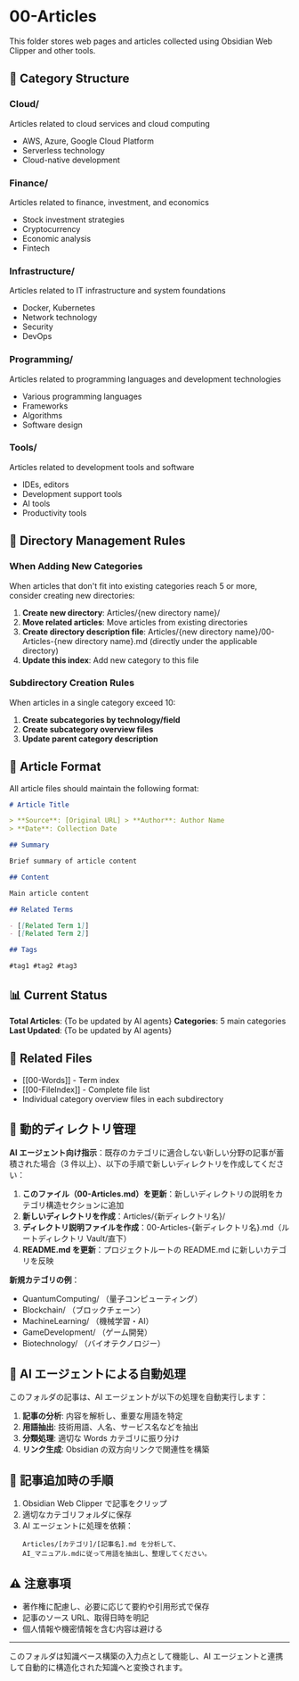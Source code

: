 # 00-Articles

This folder stores web pages and articles collected using Obsidian Web Clipper and other tools.

## 📁 Category Structure

### Cloud/

Articles related to cloud services and cloud computing

- AWS, Azure, Google Cloud Platform
- Serverless technology
- Cloud-native development

### Finance/

Articles related to finance, investment, and economics

- Stock investment strategies
- Cryptocurrency
- Economic analysis
- Fintech

### Infrastructure/

Articles related to IT infrastructure and system foundations

- Docker, Kubernetes
- Network technology
- Security
- DevOps

### Programming/

Articles related to programming languages and development technologies

- Various programming languages
- Frameworks
- Algorithms
- Software design

### Tools/

Articles related to development tools and software

- IDEs, editors
- Development support tools
- AI tools
- Productivity tools

## 🔧 Directory Management Rules

### When Adding New Categories

When articles that don't fit into existing categories reach 5 or more, consider creating new directories:

1. **Create new directory**: Articles/{new directory name}/
2. **Move related articles**: Move articles from existing directories
3. **Create directory description file**: Articles/{new directory name}/00-Articles-{new directory name}.md (directly under the applicable directory)
4. **Update this index**: Add new category to this file

### Subdirectory Creation Rules

When articles in a single category exceed 10:

1. **Create subcategories by technology/field**
2. **Create subcategory overview files**
3. **Update parent category description**

## 📝 Article Format

All article files should maintain the following format:

```markdown
# Article Title

> **Source**: [Original URL] > **Author**: Author Name
> **Date**: Collection Date

## Summary

Brief summary of article content

## Content

Main article content

## Related Terms

- [[Related Term 1]]
- [[Related Term 2]]

## Tags

#tag1 #tag2 #tag3
```

## 📊 Current Status

**Total Articles**: {To be updated by AI agents}
**Categories**: 5 main categories
**Last Updated**: {To be updated by AI agents}

## 🔗 Related Files

- [[00-Words]] - Term index
- [[00-FileIndex]] - Complete file list
- Individual category overview files in each subdirectory

## 🔄 動的ディレクトリ管理

**AI エージェント向け指示**：既存のカテゴリに適合しない新しい分野の記事が蓄積された場合（3 件以上）、以下の手順で新しいディレクトリを作成してください：

1. **このファイル（00-Articles.md）を更新**：新しいディレクトリの説明をカテゴリ構造セクションに追加
2. **新しいディレクトリを作成**：Articles/{新ディレクトリ名}/
3. **ディレクトリ説明ファイルを作成**：00-Articles-{新ディレクトリ名}.md（ルートディレクトリ Vault/直下）
4. **README.md を更新**：プロジェクトルートの README.md に新しいカテゴリを反映

**新規カテゴリの例**：

- QuantumComputing/ （量子コンピューティング）
- Blockchain/ （ブロックチェーン）
- MachineLearning/ （機械学習・AI）
- GameDevelopment/ （ゲーム開発）
- Biotechnology/ （バイオテクノロジー）

## 🔄 AI エージェントによる自動処理

このフォルダの記事は、AI エージェントが以下の処理を自動実行します：

1. **記事の分析**: 内容を解析し、重要な用語を特定
2. **用語抽出**: 技術用語、人名、サービス名などを抽出
3. **分類処理**: 適切な Words カテゴリに振り分け
4. **リンク生成**: Obsidian の双方向リンクで関連性を構築

## 📝 記事追加時の手順

1. Obsidian Web Clipper で記事をクリップ
2. 適切なカテゴリフォルダに保存
3. AI エージェントに処理を依頼：
   ```
   Articles/[カテゴリ]/[記事名].md を分析して、
   AI_マニュアル.mdに従って用語を抽出し、整理してください。
   ```

## ⚠️ 注意事項

- 著作権に配慮し、必要に応じて要約や引用形式で保存
- 記事のソース URL、取得日時を明記
- 個人情報や機密情報を含む内容は避ける

---

このフォルダは知識ベース構築の入力点として機能し、AI エージェントと連携して自動的に構造化された知識へと変換されます。
